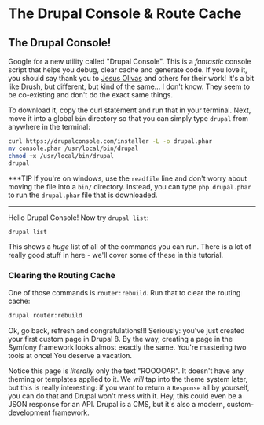 # The Drupal Console & Route Cache

## The Drupal Console!

Google for a new utility called "Drupal Console". This is a *fantastic* console script
that helps you debug, clear cache and generate code. If you love it, you should say
thank you to [Jesus Olivas](https://twitter.com/jmolivas) and others for their work!
It's a bit like Drush, but different, but kind of the same... I don't know. They
seem to be co-existing and don't do the exact same things.

To download it, copy the curl statement and run that in your terminal. Next, move
it into a global `bin` directory so that you can simply type `drupal` from anywhere
in the terminal:

```bash
curl https://drupalconsole.com/installer -L -o drupal.phar
mv console.phar /usr/local/bin/drupal
chmod +x /usr/local/bin/drupal
drupal
```

***TIP
If you're on windows, use the `readfile` line and don't worry about moving the file
into a `bin/` directory. Instead, you can type `php drupal.phar` to run the `drupal.phar`
file that is downloaded.
***

Hello Drupal Console! Now try `drupal list`:

```bash
drupal list
```

This shows a *huge* list of all of the commands you can run. There is a lot of really
good stuff in here - we'll cover some of these in this tutorial.

### Clearing the Routing Cache

One of those commands is `router:rebuild`. Run that to clear the routing cache:

```bash
drupal router:rebuild
```

Ok, go back, refresh and congratulations!!! Seriously: you've just created your first
custom page in Drupal 8. By the way, creating a page in the Symfony framework looks
almost exactly the same. You're mastering two tools at once! You deserve a vacation.

Notice this page is *literally* only the text "ROOOOAR". It doesn't have any theming
or templates applied to it. We *will* tap into the theme system later, but this is
really interesting: if you want to return a `Response` all by yourself, you can
do that and Drupal won't mess with it. Hey, this could even be a JSON response for
an API. Drupal is a CMS, but it's also a modern, custom-development framework.
